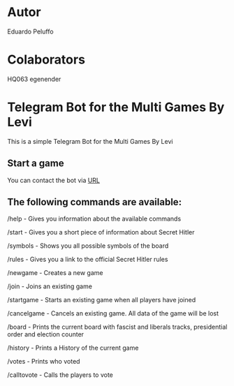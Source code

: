 # Autor
Eduardo Peluffo

# Colaborators
HQ063 egenender

# Telegram Bot for the Multi Games By Levi
This is a simple Telegram Bot for the Multi Games By Levi

## Start a game
You can contact the bot via [URL](https://URL) 

## The following commands are available:

/help - Gives you information about the available commands

/start - Gives you a short piece of information about Secret Hitler

/symbols - Shows you all possible symbols of the board

/rules - Gives you a link to the official Secret Hitler rules

/newgame - Creates a new game

/join - Joins an existing game

/startgame - Starts an existing game when all players have joined

/cancelgame - Cancels an existing game. All data of the game will be lost

/board - Prints the current board with fascist and liberals tracks, presidential order and election counter

/history - Prints a History of the current game

/votes - Prints who voted

/calltovote - Calls the players to vote
